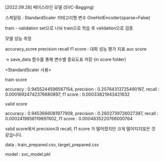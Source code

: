 [2022.09.28] 베이스라인 모델 (SVC-Bagging)

스케일링 : StandardScaler
카테고리형 변수 OneHotEncoder(sparse=False)

train - validation set으로 나눠 train으로 학습 후 validation으로 검증

모델 성능 측정

accuracy_score
precision
recall
f1 score : 대회 성능 평가 지표
auc score

-> save_data 함수를 통해 변수별 중요도표 저장 (in score folder)

<StandardScaler 사용>

train score

accuracy : 0.9455244596567154, precision : 0.20784313725490197, recall : 0.00016924742376680897, f1 score : 0.00033821943421632

valid score

accuracy : 0.9453666081977908, precision : 0.2602739726027397, recall : 0.0002419858119897602, f1 score : 0.0004835220766000764

valid score에서 precision과 recall, f1 score 가 떨어졌지만 크게 떨어지지않은 것 같습니다.


data : train_prepared.csv, target_prepared.csv

model : svc_model.pkl
